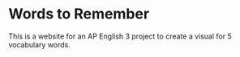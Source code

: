 # Words to Remember
This is a website for an AP English 3 project to create a visual for 5 vocabulary words.
